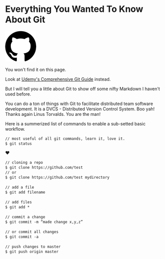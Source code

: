 # Everything You Wanted To Know About Git
![GitIcon](git-icon.png)

You won't find it on this page.

Look at [Udemy's Comprehensive Git Guide](https://blog.udemy.com/git-tutorial-a-comprehensive-guide/#1) instead. 

But I will tell you a little about Git to show off some nifty Markdown I haven't used before.

You can do a ton of things with Git to facilitate distributed team software development. It is a DVCS - Distributed Version Control System. Boo yah! Thanks again Linus Torvalds. You are the man!

Here is a summerized list of commands to enable a sub-setted basic workflow. 

```
// most useful of all git commands, learn it, love it. 
$ git status
```
:heart:

```
// cloning a repo
$ git clone https://github.com/test 
// or
$ git clone https://github.com/test mydirectory

// add a file 
$ git add filename

// add files
$ git add *

// commit a change
$ git commit -m “made change x,y,z”

// or commit all changes
$ git commit -a

// push changes to master
$ git push origin master
```
